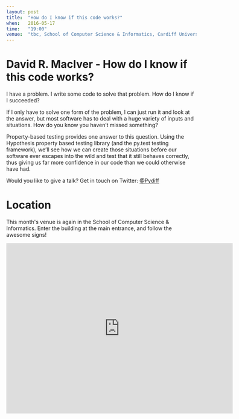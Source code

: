 ```yaml
---
layout: post
title:  "How do I know if this code works?"
when:   2016-05-17
time:   "19:00"
venue:  "tbc, School of Computer Science & Informatics, Cardiff University"
---
```


# David R. MacIver - How do I know if this code works?

I have a problem. I write some code to solve that problem. How do I know if I succeeded?

If I only have to solve one form of the problem, I can just run it and look at the answer,
but most software has to deal with a huge variety of inputs and situations. How do you
know you haven’t missed something?

Property-based testing provides one answer to this question. Using the Hypothesis property
based testing library (and the py.test testing framework), we’ll see how we can create
those situations before our software ever escapes into the wild and test that it still
behaves correctly, thus giving us far more confidence in our code than we could otherwise
have had.



Would you like to give a talk? Get in touch on Twitter: [@Pydiff](https://twitter.com/PyDiff)

# Location

This month's venue is again in the School of Computer Science & Informatics. Enter the building at the main entrance, and follow the awesome signs!

<iframe src="https://www.google.com/maps/embed?pb=!1m18!1m12!1m3!1d2484.5563658121855!2d-3.1726044842308547!3d51.4846569796314!2m3!1f0!2f0!3f0!3m2!1i1024!2i768!4f13.1!3m3!1m2!1s0x486e1cb8742c46f5%3A0xc620b871e5d19cac!2sTrevithick+Bldg%2C+Cardiff+CF24!5e0!3m2!1sen!2suk!4v1456917752266" width="600" height="450" frameborder="0" style="border:0" allowfullscreen>&nbsp;</iframe>

